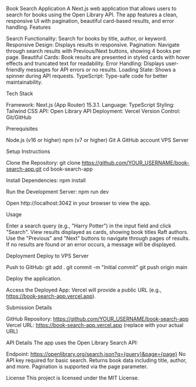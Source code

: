 Book Search Application
A Next.js web application that allows users to search for books using the Open Library API. The app features a clean, responsive UI with pagination, beautiful card-based results, and error handling.
Features

Search Functionality: Search for books by title, author, or keyword.
Responsive Design: Displays results in responsive.
Pagination: Navigate through search results with Previous/Next buttons, showing 4 books per page.
Beautiful Cards: Book results are presented in styled cards with hover effects and truncated text for readability.
Error Handling: Displays user-friendly messages for API errors or no results.
Loading State: Shows a spinner during API requests.
TypeScript: Type-safe code for better maintainability.

Tech Stack

Framework: Next.js (App Router) 15.3.1.
Language: TypeScript
Styling: Tailwind CSS
API: Open Library API
Deployment: Vercel
Version Control: Git/GitHub

Prerequisites

Node.js (v16 or higher)
npm (v7 or higher)
Git
A GitHub account
VPS Server

Setup Instructions

Clone the Repository:
git clone https://github.com/YOUR_USERNAME/book-search-app.git
cd book-search-app

Install Dependencies:
npm install

Run the Development Server:
npm run dev

Open http://localhost:3042 in your browser to view the app.

Usage

Enter a search query (e.g., "Harry Potter") in the input field and click "Search".
View results displayed as cards, showing book titles Raft authors.
Use the "Previous" and "Next" buttons to navigate through pages of results.
If no results are found or an error occurs, a message will be displayed.

Deployment
Deploy to VPS Server

Push to GitHub:
git add .
git commit -m "Initial commit"
git push origin main

Deploy the application.

Access the Deployed App:
Vercel will provide a public URL (e.g., https://book-search-app.vercel.app).

Submission Details

GitHub Repository: https://github.com/YOUR_USERNAME/book-search-app
Vercel URL: https://book-search-app.vercel.app (replace with your actual URL)

API Details
The app uses the Open Library Search API:

Endpoint: https://openlibrary.org/search.json?q={query}&page={page}
No API key required for basic search.
Returns book data including title, author, and more.
Pagination is supported via the page parameter.

License
This project is licensed under the MIT License.
